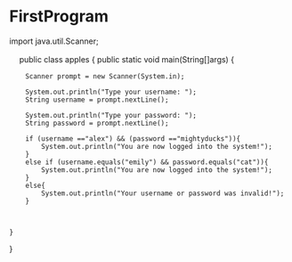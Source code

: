 # FirstProgram
import java.util.Scanner;

　
public class apples {
    public static void main(String[]args) {	
    	
    	Scanner prompt = new Scanner(System.in);
    	
    	System.out.println("Type your username: ");
    	String username = prompt.nextLine();
    	
    	System.out.println("Type your password: ");
    	String password = prompt.nextLine();
    	
    	if (username =="alex") && (password =="mightyducks")){
    		System.out.println("You are now logged into the system!");	
    	}
    	else if (username.equals("emily") && password.equals("cat")){
    		System.out.println("You are now logged into the system!");
    	}
    	else{
    		System.out.println("Your username or password was invalid!");
    	}
    	
    	

    } 
    
}
